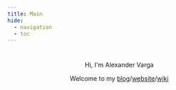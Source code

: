 ```yaml
---
title: Main
hide:
  - navigation
  - toc
---
```


# 

<center>
Hi, I'm Alexander Varga

Welcome to my [blog](./blog/index.md)/[website](./site/index.md)/[wiki](./wiki/index.md)
</center>
